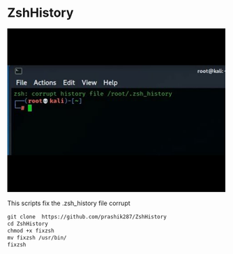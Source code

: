 # ZshHistory

<img src="https://github.com/prashik287/ZshHistory/blob/main/images/hqdefault.jpg?raw=true" width="500px"><br/>
<p style="color🔴">This scripts fix the .zsh_history file corrupt</p>

```
git clone  https://github.com/prashik287/ZshHistory
cd ZshHistory
chmod +x fixzsh
mv fixzsh /usr/bin/
fixzsh
```
